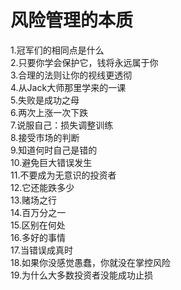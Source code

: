 
  # 风险管理的本质
  1.冠军们的相同点是什么   
  2.只要你学会保护它，钱将永远属于你   
  3.合理的法则让你的视线更透彻   
  4.从Jack大师那里学来的一课   
  5.失败是成功之母   
  6.两次上涨一次下跌   
  7.说服自己：损失调整训练  
  8.接受市场的判断  
  9.知道何时自己是错的    
  10.避免巨大错误发生   
  11.不要成为无意识的投资者   
  12.它还能跌多少   
  13.赌场之行    
  14.百万分之一    
  15.区别在何处   
  16.多好的事情    
  17.当错误成真时   
  18.如果你没感觉愚蠢，你就没在掌控风险   
  19.为什么大多数投资者没能成功止损   

